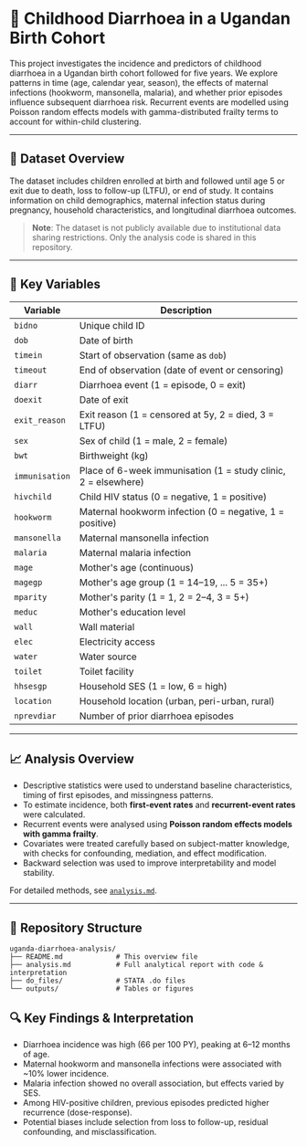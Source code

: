 # 📘 Childhood Diarrhoea in a Ugandan Birth Cohort

This project investigates the incidence and predictors of childhood diarrhoea in a Ugandan birth cohort followed for five years. We explore patterns in time (age, calendar year, season), the effects of maternal infections (hookworm, mansonella, malaria), and whether prior episodes influence subsequent diarrhoea risk. Recurrent events are modelled using Poisson random effects models with gamma-distributed frailty terms to account for within-child clustering.

---

## 📂 Dataset Overview

The dataset includes children enrolled at birth and followed until age 5 or exit due to death, loss to follow-up (LTFU), or end of study. It contains information on child demographics, maternal infection status during pregnancy, household characteristics, and longitudinal diarrhoea outcomes.

> **Note**: The dataset is not publicly available due to institutional data sharing restrictions. Only the analysis code is shared in this repository.

---

## 🔑 Key Variables

| Variable       | Description |
|----------------|-------------|
| `bidno`        | Unique child ID |
| `dob`          | Date of birth |
| `timein`       | Start of observation (same as `dob`) |
| `timeout`      | End of observation (date of event or censoring) |
| `diarr`        | Diarrhoea event (1 = episode, 0 = exit) |
| `doexit`       | Date of exit |
| `exit_reason`  | Exit reason (1 = censored at 5y, 2 = died, 3 = LTFU) |
| `sex`          | Sex of child (1 = male, 2 = female) |
| `bwt`          | Birthweight (kg) |
| `immunisation` | Place of 6-week immunisation (1 = study clinic, 2 = elsewhere) |
| `hivchild`     | Child HIV status (0 = negative, 1 = positive) |
| `hookworm`     | Maternal hookworm infection (0 = negative, 1 = positive) |
| `mansonella`   | Maternal mansonella infection |
| `malaria`      | Maternal malaria infection |
| `mage`         | Mother's age (continuous) |
| `magegp`       | Mother's age group (1 = 14–19, ... 5 = 35+) |
| `mparity`      | Mother's parity (1 = 1, 2 = 2–4, 3 = 5+) |
| `meduc`        | Mother's education level |
| `wall`         | Wall material |
| `elec`         | Electricity access |
| `water`        | Water source |
| `toilet`       | Toilet facility |
| `hhsesgp`      | Household SES (1 = low, 6 = high) |
| `location`     | Household location (urban, peri-urban, rural) |
| `nprevdiar`    | Number of prior diarrhoea episodes |

---

## 📈 Analysis Overview

- Descriptive statistics were used to understand baseline characteristics, timing of first episodes, and missingness patterns.
- To estimate incidence, both **first-event rates** and **recurrent-event rates** were calculated.
- Recurrent events were analysed using **Poisson random effects models with gamma frailty**.
- Covariates were treated carefully based on subject-matter knowledge, with checks for confounding, mediation, and effect modification.
- Backward selection was used to improve interpretability and model stability.

For detailed methods, see [`analysis.md`](./analysis.md).

---

## 📁 Repository Structure
```
uganda-diarrhoea-analysis/
├── README.md             # This overview file
├── analysis.md           # Full analytical report with code & interpretation
├── do_files/             # STATA .do files 
└── outputs/              # Tables or figures 
```

## 🔍 Key Findings & Interpretation

- Diarrhoea incidence was high (66 per 100 PY), peaking at 6–12 months of age.
- Maternal hookworm and mansonella infections were associated with ~10% lower incidence.
- Malaria infection showed no overall association, but effects varied by SES.
- Among HIV-positive children, previous episodes predicted higher recurrence (dose-response).
- Potential biases include selection from loss to follow-up, residual confounding, and misclassification.

